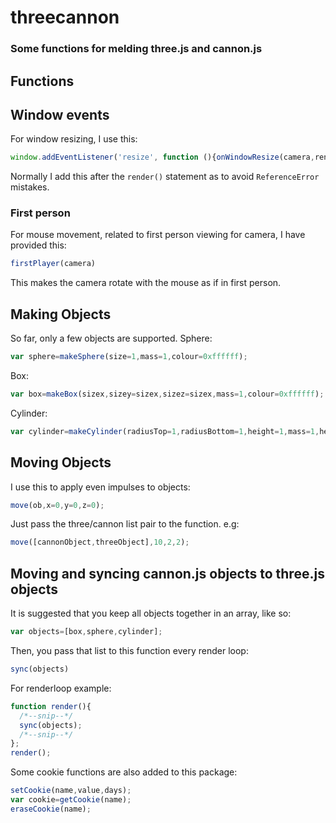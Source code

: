 # threecannon
### Some functions for melding three.js and cannon.js
## Functions

## Window events
For window resizing, I use this:
```js
window.addEventListener('resize', function (){onWindowResize(camera,renderer)}, false);
```
Normally I add this after the `render()` statement as to avoid `ReferenceError` mistakes.

### First person
For mouse movement, related to first person viewing for camera, I have provided this:
```js
firstPlayer(camera)
```
This makes the camera rotate with the mouse as if in first person.

## Making Objects
So far, only a few objects are supported.
Sphere:
```js
var sphere=makeSphere(size=1,mass=1,colour=0xffffff);
```
Box:
```js
var box=makeBox(sizex,sizey=sizex,sizez=sizex,mass=1,colour=0xffffff);
```
Cylinder:
```js
var cylinder=makeCylinder(radiusTop=1,radiusBottom=1,height=1,mass=1,heightSegments=32,colour=0xffffff);
```
## Moving Objects
I use this to apply even impulses to objects:
```js
move(ob,x=0,y=0,z=0);
```
Just pass the three/cannon list pair to the function.
e.g:
```js
move([cannonObject,threeObject],10,2,2);
```
## Moving and syncing cannon.js objects to three.js objects
It is suggested that you keep all objects together in an array, like so:
```js
var objects=[box,sphere,cylinder];
```
Then, you pass that list to this function every render loop:
```js
sync(objects)
```
For renderloop example:
```js
function render(){
  /*--snip--*/
  sync(objects);
  /*--snip--*/
};
render();
```


Some cookie functions are also added to this package:
```js
setCookie(name,value,days);
var cookie=getCookie(name);
eraseCookie(name);
```
